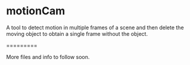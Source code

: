motionCam
=========

A tool to detect motion in multiple frames of a scene and then delete the moving object to obtain a single frame without the object.

=========

More files and info to follow soon.
